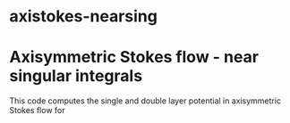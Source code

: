 # axistokes-nearsing
Axisymmetric Stokes flow - near singular integrals
=================================================================
This code computes the single and double layer potential in 
axisymmetric Stokes flow for 
